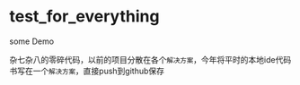 # test_for_everything
some Demo

杂七杂八的零碎代码，以前的项目分散在各个`解决方案`，今年将平时的本地ide代码书写在一个`解决方案`，直接push到github保存
